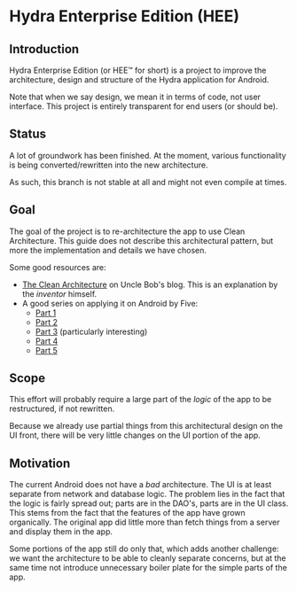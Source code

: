 # Hydra Enterprise Edition (HEE)

## Introduction

Hydra Enterprise Edition (or HEE™ for short) is a project to improve the architecture, design and
structure of the Hydra application for Android.

Note that when we say design, we mean it in terms of code, not user interface. This project is
entirely transparent for end users (or should be).

## Status

A lot of groundwork has been finished. At the moment, various functionality is being converted/rewritten into
the new architecture.

As such, this branch is not stable at all and might not even compile at times.

## Goal

The goal of the project is to re-architecture the app to use Clean Architecture. This guide does
not describe this architectural pattern, but more the implementation and details we have chosen.

Some good resources are:

- [The Clean Architecture](https://8thlight.com/blog/uncle-bob/2012/08/13/the-clean-architecture.html) on Uncle Bob's blog.
This is an explanation by the _inventor_ himself.
- A good series on applying it on Android by Five:
    * [Part 1](http://five.agency/android-architecture-part-1-every-new-beginning-is-hard/)
    * [Part 2](http://five.agency/android-architecture-part-2-clean-architecture/)
    * [Part 3](http://five.agency/android-architecture-part-3-applying-clean-architecture-android/) (particularly interesting)
    * [Part 4](http://five.agency/android-architecture-part-4-applying-clean-architecture-on-android-hands-on/)
    * [Part 5](http://five.agency/android-architecture-part-5-how-to-test-clean-architecture/)
    
## Scope

This effort will probably require a large part of the _logic_ of the app to be restructured, if not rewritten.

Because we already use partial things from this architectural design on the UI front, there will be very little
changes on the UI portion of the app.

## Motivation

The current Android does not have a _bad_ architecture. The UI is at least separate from network and database logic.
The problem lies in the fact that the logic is fairly spread out; parts are in the DAO's, parts are in the UI class.
This stems from the fact that the features of the app have grown organically. The original app did little more than
fetch things from a server and display them in the app.

Some portions of the app still do only that, which adds another challenge: we want the architecture to
be able to cleanly separate concerns, but at the same time not introduce unnecessary boiler plate for the
simple parts of the app.